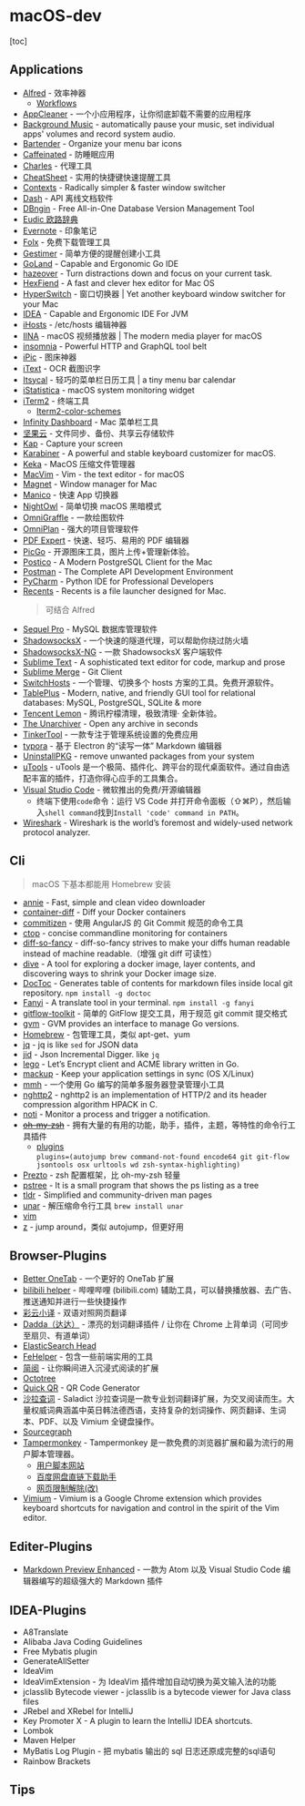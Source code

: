 # macOS-dev

[toc]

## Applications

- [Alfred](https://www.alfredapp.com/) - 效率神器
  - [Workflows](http://www.alfredworkflow.com/ "第三方工作流下载网站 @hzlzh")
- [AppCleaner](http://freemacsoft.net/appcleaner/) - 一个小应用程序，让你彻底卸载不需要的应用程序
- [Background Music](https://github.com/kyleneideck/BackgroundMusic) - automatically pause your music, set individual apps' volumes and record system audio.
- [Bartender](https://www.macbartender.com/) - Organize your menu bar icons
- [Caffeinated](https://yugen.design/caffeinated/) - 防睡眠应用
- [Charles](https://www.charlesproxy.com/) - 代理工具
- [CheatSheet](https://www.mediaatelier.com/CheatSheet/) - 实用的快捷键快速提醒工具
- [Contexts](https://contexts.co/) - Radically simpler & faster window switcher
- [Dash](https://kapeli.com/dash) - API 离线文档软件
- [DBngin](https://dbngin.com/) - Free All-in-One Database Version Management Tool
- [Eudic 欧路辞典](https://dict.eudic.net/ "官网")
- [Evernote](https://www.yinxiang.com/ "官网") - 印象笔记
- [Folx](https://mac.eltima.com/download-manager.html "官网") - 免费下载管理工具
- [Gestimer](http://maddin.io/gestimer/) - 简单方便的提醒创建小工具
- [GoLand](https://www.jetbrains.com/go/) - Capable and Ergonomic Go IDE
- [hazeover](https://hazeover.com/) - Turn distractions down and focus on your current task.
- [HexFiend](https://github.com/ridiculousfish/HexFiend/) - A fast and clever hex editor for Mac OS
- [HyperSwitch](https://bahoom.com/hyperswitch) - 窗口切换器 | Yet another keyboard window switcher for your Mac
- [IDEA](https://www.jetbrains.com/idea/) - Capable and Ergonomic IDE For JVM
- [iHosts](https://toolinbox.net/iHosts/) - /etc/hosts 编辑神器
- [IINA](https://www.iina.io) - macOS 视频播放器 | The modern media player for macOS
- [insomnia](https://insomnia.rest) - Powerful HTTP and GraphQL tool belt
- [iPic](https://toolinbox.net/iPic/) - 图床神器
- [iText](https://toolinbox.net/iText/) - OCR 截图识字
- [Itsycal](https://www.mowglii.com/itsycal/) - 轻巧的菜单栏日历工具 | a tiny menu bar calendar
- [iStatistica](https://www.imagetasks.com/system-battery-network-monitor-widget/) - macOS system monitoring widget
- [iTerm2](https://www.iterm2.com/) - 终端工具
  - [Iterm2-color-schemes](http://iterm2colorschemes.com/)
- [Infinity Dashboard](https://fiplab.com/apps/infinity-dashboard-for-mac) - Mac 菜单栏工具
- [坚果云](https://www.jianguoyun.com/ "官网") - 文件同步、备份、共享云存储软件
- [Kap](https://getkap.co/) - Capture your screen
- [Karabiner](https://pqrs.org/osx/karabiner/) - A powerful and stable keyboard customizer for macOS.
- [Keka](https://www.keka.io/zh-cn/) - MacOS 压缩文件管理器
- [MacVim](https://macvim-dev.github.io/macvim/) - Vim - the text editor - for macOS
- [Magnet](http://magnet.crowdcafe.com/) - Window manager for Mac
- [Manico](https://manico.im/) - 快速 App 切换器
- [NightOwl](https://nightowl.kramser.xyz/) - 简单切换 macOS 黑暗模式
- [OmniGraffle](https://www.omnigroup.com/omnigraffle/) - 一款绘图软件
- [OmniPlan](https://www.omnigroup.com/omniplan/) - 强大的项目管理软件
- [PDF Expert](https://pdfexpert.com/zh) - 快速、轻巧、易用的 PDF 编辑器
- [PicGo](https://molunerfinn.com/PicGo/) - 开源图床工具，图片上传+管理新体验。
- [Postico](https://eggerapps.at/postico/) - A Modern PostgreSQL Client for the Mac
- [Postman](https://www.getpostman.com/) - The Complete API Development Environment
- [PyCharm](https://www.jetbrains.com/pycharm/) - Python IDE for Professional Developers
- [Recents](http://recentsapp.com/) - Recents is a file launcher designed for Mac.
  > 可结合 Alfred
- [Sequel Pro](http://www.sequelpro.com/) - MySQL 数据库管理软件
- [ShadowsocksX](http://shadowsocks.org/) - 一个快速的隧道代理，可以帮助你绕过防火墙
- [ShadowsocksX-NG](https://github.com/shadowsocks/ShadowsocksX-NG) - 一款 ShadowsocksX 客户端软件
- [Sublime Text](https://www.sublimetext.com/) - A sophisticated text editor for code, markup and prose
- [Sublime Merge](https://www.sublimemerge.com/) - Git Client
- [SwitchHosts](https://oldj.github.io/SwitchHosts/#cn) - 一个管理、切换多个 hosts 方案的工具。免费开源软件。
- [TablePlus](https://tableplus.io/) - Modern, native, and friendly GUI tool for relational databases: MySQL, PostgreSQL, SQLite & more
- [Tencent Lemon](https://mac.gj.qq.com) - 腾讯柠檬清理，极致清理· 全新体验。
- [The Unarchiver](https://theunarchiver.com/) - Open any archive in seconds
- [TinkerTool](https://www.bresink.com/osx/TinkerTool.html) - 一款专注于管理系统设置的免费应用
- [typora](https://typora.io/) - 基于 Electron 的“读写一体” Markdown 编辑器
- [UninstallPKG](https://www.corecode.io/uninstallpkg/) - remove unwanted packages from your system
- [uTools](https://u.tools/) - uTools 是一个极简、插件化、跨平台的现代桌面软件。通过自由选配丰富的插件，打造你得心应手的工具集合。
- [Visual Studio Code](https://code.visualstudio.com/) - 微软推出的免费/开源编辑器
  - 终端下使用`code`命令：运行 VS Code 并打开命令面板（⇧⌘P），然后输入`shell command`找到`Install 'code' command in PATH`。
- [Wireshark](https://www.wireshark.org/) - Wireshark is the world’s foremost and widely-used network protocol analyzer.

## Cli

> macOS 下基本都能用 Homebrew 安装

- [annie](https://github.com/iawia002/annie) - Fast, simple and clean video downloader
- [container-diff](https://github.com/GoogleContainerTools/container-diff) - Diff your Docker containers
- [commitizen](https://www.npmjs.com/package/commitizen) - 使用 AngularJS 的 Git Commit 规范的命令工具
- [ctop](https://ctop.sh/) - concise commandline monitoring for containers
- [diff-so-fancy](https://github.com/so-fancy/diff-so-fancy) - diff-so-fancy strives to make your diffs human readable instead of machine readable.（增强 git diff 可读性）
- [dive](https://github.com/wagoodman/dive) - A tool for exploring a docker image, layer contents, and discovering ways to shrink your Docker image size.
- [DocToc](https://github.com/thlorenz/doctoc) - Generates table of contents for markdown files inside local git repository.
  `npm install -g doctoc`
- [Fanyi](https://www.npmjs.com/package/fanyi) - A translate tool in your terminal.
  `npm install -g fanyi`
- [gitflow-toolkit](https://github.com/mritd/gitflow-toolkit) - 简单的 GitFlow 提交工具，用于规范 git commit 提交格式
- [gvm](https://github.com/moovweb/gvm) - GVM provides an interface to manage Go versions.
- [Homebrew](https://brew.sh/) - 包管理工具，类似 apt-get、yum
- [jq](https://stedolan.github.io/jq/) - jq is like `sed` for JSON data
- [jid](https://github.com/simeji/jid) - Json Incremental Digger. like `jq`
- [lego](https://go-acme.github.io/lego/) - Let’s Encrypt client and ACME library written in Go.
- [mackup](https://github.com/lra/mackup) - Keep your application settings in sync (OS X/Linux)
- [mmh](https://github.com/mritd/mmh) - 一个使用 Go 编写的简单多服务器登录管理小工具
- [nghttp2](https://nghttp2.org/) - nghttp2 is an implementation of HTTP/2 and its header compression algorithm HPACK in C.
- [noti](https://github.com/variadico/noti) - Monitor a process and trigger a notification.
- ~~[oh-my-zsh](http://ohmyz.sh/)~~ - 拥有大量的有用的功能，助手，插件，主题，等特性的命令行工具插件
  - [plugins](https://github.com/robbyrussell/oh-my-zsh/wiki/Plugins)  
    `plugins=(autojump brew command-not-found encode64 git git-flow jsontools osx urltools wd zsh-syntax-highlighting)`
- [Prezto](https://github.com/sorin-ionescu/prezto) - zsh 配置框架，比 oh-my-zsh 轻量
- [pstree](http://www.thp.uni-duisburg.de/pstree/) - It is a small program that shows the ps listing as a tree
- [tldr](https://tldr.sh/) - Simplified and community-driven man pages
- [unar](https://theunarchiver.com/command-line) - 解压缩命令行工具
  `brew install unar`
- [vim](http://www.vim.org/)
- [z](https://github.com/rupa/z) - jump around，类似 autojump，但更好用

## Browser-Plugins

- [Better OneTab](https://github.com/cnwangjie/better-onetab) - 一个更好的 OneTab 扩展
- [bilibili helper](https://bilibili-helper.github.io/) - 哔哩哔哩 (bilibili.com) 辅助工具，可以替换播放器、去广告、推送通知并进行一些快捷操作
- [彩云小译](https://fanyi.caiyunapp.com/#/web) - 双语对照网页翻译
- [Dadda（达达）](https://github.com/waynecz/dadda-translate-crx) - 漂亮的划词翻译插件 / 让你在 Chrome 上背单词（可同步至扇贝、有道单词）
- [ElasticSearch Head](https://github.com/mobz/elasticsearch-head)
- [FeHelper](https://github.com/zxlie/FeHelper) - 包含一些前端实用的工具
- [简阅](http://ksria.com/simpread/) - 让你瞬间进入沉浸式阅读的扩展
- [Octotree](https://github.com/ovity/octotree)
- [Quick QR](https://high-qr-code-generator.com/) - QR Code Generator
- [沙拉查词](https://saladict.crimx.com) - Saladict 沙拉查词是一款专业划词翻译扩展，为交叉阅读而生。大量权威词典涵盖中英日韩法德西语，支持复杂的划词操作、网页翻译、生词本、PDF、以及 Vimium 全键盘操作。
- [Sourcegraph](https://docs.sourcegraph.com/integration/browser_extension)
- [Tampermonkey](https://tampermonkey.net/) - Tampermonkey 是一款免费的浏览器扩展和最为流行的用户脚本管理器。
  - [用户脚本网站](https://greasyfork.org/zh-CN)
  - [百度网盘直链下载助手](https://github.com/syhyz1990/baiduyun)
  - [网页限制解除(改)](https://greasyfork.org/zh-CN/scripts/28497-remove-web-limits-modified)
- [Vimium](https://vimium.github.io/) - Vimium is a Google Chrome extension which provides keyboard shortcuts for navigation and control in the spirit of the Vim editor.

## Editer-Plugins

- [Markdown Preview Enhanced](https://shd101wyy.github.io/markdown-preview-enhanced/#/zh-cn/) - 一款为 Atom 以及 Visual Studio Code 编辑器编写的超级强大的 Markdown 插件

## IDEA-Plugins

- A8Translate
- Alibaba Java Coding Guidelines
- Free Mybatis plugin
- GenerateAllSetter
- IdeaVim
- IdeaVimExtension - 为 IdeaVim 插件增加自动切换为英文输入法的功能
- jclasslib Bytecode viewer - jclasslib is a bytecode viewer for Java class files
- JRebel and XRebel for IntelliJ
- Key Promoter X - A plugin to learn the IntelliJ IDEA shortcuts.
- Lombok
- Maven Helper
- MyBatis Log Plugin - 把 mybatis 输出的 sql 日志还原成完整的sql语句
- Rainbow Brackets

## Tips
